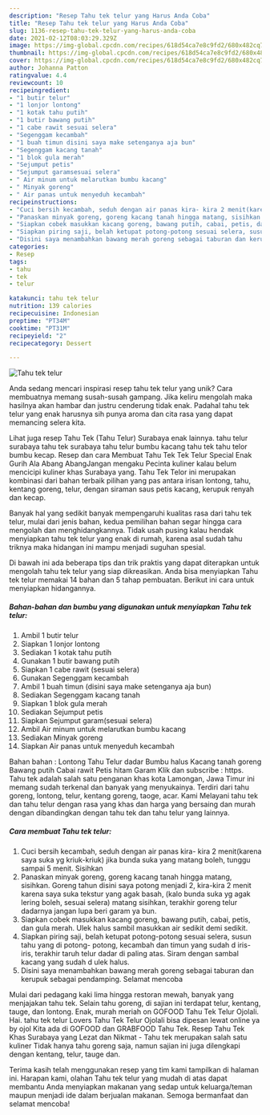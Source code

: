 ```yaml
---
description: "Resep Tahu tek telur yang Harus Anda Coba"
title: "Resep Tahu tek telur yang Harus Anda Coba"
slug: 1136-resep-tahu-tek-telur-yang-harus-anda-coba
date: 2021-02-12T08:03:29.329Z
image: https://img-global.cpcdn.com/recipes/618d54ca7e8c9fd2/680x482cq70/tahu-tek-telur-foto-resep-utama.jpg
thumbnail: https://img-global.cpcdn.com/recipes/618d54ca7e8c9fd2/680x482cq70/tahu-tek-telur-foto-resep-utama.jpg
cover: https://img-global.cpcdn.com/recipes/618d54ca7e8c9fd2/680x482cq70/tahu-tek-telur-foto-resep-utama.jpg
author: Johanna Patton
ratingvalue: 4.4
reviewcount: 10
recipeingredient:
- "1 butir telur"
- "1 lonjor lontong"
- "1 kotak tahu putih"
- "1 butir bawang putih"
- "1 cabe rawit sesuai selera"
- "Segenggam kecambah"
- "1 buah timun disini saya make setenganya aja bun"
- "Segenggam kacang tanah"
- "1 blok gula merah"
- "Sejumput petis"
- "Sejumput garamsesuai selera"
- " Air minum untuk melarutkan bumbu kacang"
- " Minyak goreng"
- " Air panas untuk menyeduh kecambah"
recipeinstructions:
- "Cuci bersih kecambah, seduh dengan air panas kira- kira 2 menit(karena saya suka yg kriuk-kriuk) jika bunda suka yang matang boleh, tunggu sampai 5 menit. Sisihkan"
- "Panaskan minyak goreng, goreng kacang tanah hingga matang, sisihkan. Goreng tahun disini saya potong menjadi 2, kira-kira 2 menit karena saya suka tekstur yang agak basah, (kalo bunda suka yg agak lering boleh, sesuai selera) matang sisihkan, terakhir goreng telur dadarnya jangan lupa beri garam ya bun."
- "Siapkan cobek masukkan kacang goreng, bawang putih, cabai, petis, dan gula merah. Ulek halus sambil masukkan air sedikit demi sedikit."
- "Siapkan piring saji, belah ketupat potong-potong sesuai selera, susun tahu yang di potong- potong, kecambah dan timun yang sudah d iris-iris, terakhir taruh telur dadar di paling atas. Siram dengan sambal kacang yang sudah d ulek halus."
- "Disini saya menambahkan bawang merah goreng sebagai taburan dan kerupuk sebagai pendamping. Selamat mencoba"
categories:
- Resep
tags:
- tahu
- tek
- telur

katakunci: tahu tek telur 
nutrition: 139 calories
recipecuisine: Indonesian
preptime: "PT34M"
cooktime: "PT31M"
recipeyield: "2"
recipecategory: Dessert

---
```



![Tahu tek telur](https://img-global.cpcdn.com/recipes/618d54ca7e8c9fd2/680x482cq70/tahu-tek-telur-foto-resep-utama.jpg)

Anda sedang mencari inspirasi resep tahu tek telur yang unik? Cara membuatnya memang susah-susah gampang. Jika keliru mengolah maka hasilnya akan hambar dan justru cenderung tidak enak. Padahal tahu tek telur yang enak harusnya sih punya aroma dan cita rasa yang dapat memancing selera kita.

Lihat juga resep Tahu Tek (Tahu Telur) Surabaya enak lainnya. tahu telur surabaya tahu tek surabaya tahu telur bumbu kacang tahu tek tahu telor bumbu kecap. Resep dan cara Membuat Tahu Tek Tek Telur Special Enak Gurih Ala Abang AbangJangan mengaku Pecinta kuliner kalau belum mencicipi kuliner khas Surabaya yang. Tahu Tek Telor ini merupakan kombinasi dari bahan terbaik pilihan yang pas antara irisan lontong, tahu, kentang goreng, telur, dengan siraman saus petis kacang, kerupuk renyah dan kecap.

Banyak hal yang sedikit banyak mempengaruhi kualitas rasa dari tahu tek telur, mulai dari jenis bahan, kedua pemilihan bahan segar hingga cara mengolah dan menghidangkannya. Tidak usah pusing kalau hendak menyiapkan tahu tek telur yang enak di rumah, karena asal sudah tahu triknya maka hidangan ini mampu menjadi suguhan spesial.


Di bawah ini ada beberapa tips dan trik praktis yang dapat diterapkan untuk mengolah tahu tek telur yang siap dikreasikan. Anda bisa menyiapkan Tahu tek telur memakai 14 bahan dan 5 tahap pembuatan. Berikut ini cara untuk menyiapkan hidangannya.

<!--inarticleads1-->

##### Bahan-bahan dan bumbu yang digunakan untuk menyiapkan Tahu tek telur:

1. Ambil 1 butir telur
1. Siapkan 1 lonjor lontong
1. Sediakan 1 kotak tahu putih
1. Gunakan 1 butir bawang putih
1. Siapkan 1 cabe rawit (sesuai selera)
1. Gunakan Segenggam kecambah
1. Ambil 1 buah timun (disini saya make setenganya aja bun)
1. Sediakan Segenggam kacang tanah
1. Siapkan 1 blok gula merah
1. Sediakan Sejumput petis
1. Siapkan Sejumput garam(sesuai selera)
1. Ambil  Air minum untuk melarutkan bumbu kacang
1. Sediakan  Minyak goreng
1. Siapkan  Air panas untuk menyeduh kecambah


Bahan bahan : Lontong Tahu Telur dadar Bumbu halus Kacang tanah goreng Bawang putih Cabai rawit Petis hitam Garam Klik dan subscribe : https. Tahu tek adalah salah satu penganan khas kota Lamongan, Jawa Timur ini memang sudah terkenal dan banyak yang menyukainya. Terdiri dari tahu goreng, lontong, telur, kentang goreng, taoge, acar. Kami Melayani tahu tek dan tahu telur dengan rasa yang khas dan harga yang bersaing dan murah dengan dibandingkan dengan tahu tek dan tahu telur yang lainnya. 

<!--inarticleads2-->

##### Cara membuat Tahu tek telur:

1. Cuci bersih kecambah, seduh dengan air panas kira- kira 2 menit(karena saya suka yg kriuk-kriuk) jika bunda suka yang matang boleh, tunggu sampai 5 menit. Sisihkan
1. Panaskan minyak goreng, goreng kacang tanah hingga matang, sisihkan. Goreng tahun disini saya potong menjadi 2, kira-kira 2 menit karena saya suka tekstur yang agak basah, (kalo bunda suka yg agak lering boleh, sesuai selera) matang sisihkan, terakhir goreng telur dadarnya jangan lupa beri garam ya bun.
1. Siapkan cobek masukkan kacang goreng, bawang putih, cabai, petis, dan gula merah. Ulek halus sambil masukkan air sedikit demi sedikit.
1. Siapkan piring saji, belah ketupat potong-potong sesuai selera, susun tahu yang di potong- potong, kecambah dan timun yang sudah d iris-iris, terakhir taruh telur dadar di paling atas. Siram dengan sambal kacang yang sudah d ulek halus.
1. Disini saya menambahkan bawang merah goreng sebagai taburan dan kerupuk sebagai pendamping. Selamat mencoba


Mulai dari pedagang kaki lima hingga restoran mewah, banyak yang menjajakan tahu tek. Selain tahu goreng, di sajian ini terdapat telur, kentang, tauge, dan lontong. Enak, murah meriah on GOFOOD Tahu Tek Telur Ojolali. Hai. tahu tek telur Lovers Tahu Tek Telur Ojolali bisa dipesan lewat online ya by ojol Kita ada di GOFOOD dan GRABFOOD Tahu Tek. Resep Tahu Tek Khas Surabaya yang Lezat dan Nikmat - Tahu tek merupakan salah satu kuliner Tidak hanya tahu goreng saja, namun sajian ini juga dilengkapi dengan kentang, telur, tauge dan. 

Terima kasih telah menggunakan resep yang tim kami tampilkan di halaman ini. Harapan kami, olahan Tahu tek telur yang mudah di atas dapat membantu Anda menyiapkan makanan yang sedap untuk keluarga/teman maupun menjadi ide dalam berjualan makanan. Semoga bermanfaat dan selamat mencoba!

